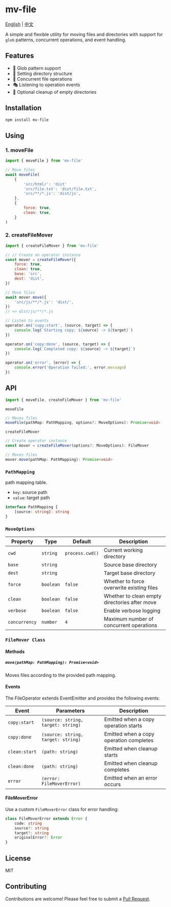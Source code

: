 # mv-file

[English](./README.md) | [中文](./README.zh_CN.md)

A simple and flexible utility for moving files and directories with support for `glob` patterns, concurrent operations, and event handling.

## Features

- 🎯 Glob pattern support
- 📂 Setting directory structure
- 🚀 Concurrent file operations
- 🎭 Listening to operation events
- 🧹 Optional cleanup of empty directories

## Installation

```bash
npm install mv-file
```

## Using

### 1. moveFile

```js
import { moveFile } from 'mv-file'

// Move files
await moveFile(
	{
		'src/html/': 'dist'
		'src/file.txt': 'dist/file.txt',
		'src/**/*.js': 'dist/js',
	},
	{
		force: true,
		clean: true,
	}
)
```

### 2. createFileMover

```js
import { createFileMover } from 'mv-file'

// // Create an operator instance
const mover = createFileMover({
	force: true,
	clean: true,
	base: 'src',
	dest: 'dist',
})

// Move files
await mover.move({
	'src/js/**/*.js': 'dist/',
})
// => dist/js/**/*.js

// Listen to events
operator.on('copy:start', (source, target) => {
	console.log(`Starting copy: ${source} -> ${target}`)
})

operator.on('copy:done', (source, target) => {
	console.log(`Completed copy: ${source} -> ${target}`)
})

operator.on('error', (error) => {
	console.error('Operation failed:', error.message)
})
```

## API

```typescript
import { moveFile, createFileMover } from 'mv-file'
```

`moveFile`

```typescript
// Moves files
moveFile(pathMap: PathMapping, options?: MoveOptions): Promise<void>
```

`createFileMover`

```typescript
// Create operator instance
const mover = createFileMover(options?: MoveOptions): FileMover

// Moves files
mover.move(pathMap: PathMapping): Promise<void>
```

### `PathMapping`

path mapping table.

- `key`: source path
- `value`: target path

```typescript
interface PathMapping {
	[source: string]: string
}
```

### `MoveOptions`

| Property      | Type      | Default         | Description                                   |
| ------------- | --------- | --------------- | --------------------------------------------- |
| `cwd`         | `string`  | `process.cwd()` | Current working directory                     |
| `base`        | `string`  |                 | Source base directory                         |
| `dest`        | `string`  |                 | Target base directory                         |
| `force`       | `boolean` | `false`         | Whether to force overwrite existing files     |
| `clean`       | `boolean` | `false`         | Whether to clean empty directories after move |
| `verbose`     | `boolean` | `false`         | Enable verbose logging                        |
| `concurrency` | `number`  | `4`             | Maximum number of concurrent operations       |

### `FileMover Class`

#### Methods

##### `move(pathMap: PathMapping): Promise<void>`

Moves files according to the provided path mapping.

#### Events

The FileOperator extends EventEmitter and provides the following events:

| Event         | Parameters                         | Description                             |
| ------------- | ---------------------------------- | --------------------------------------- |
| `copy:start`  | `(source: string, target: string)` | Emitted when a copy operation starts    |
| `copy:done`   | `(source: string, target: string)` | Emitted when a copy operation completes |
| `clean:start` | `(path: string)`                   | Emitted when cleanup starts             |
| `clean:done`  | `(path: string)`                   | Emitted when cleanup completes          |
| `error`       | `(error: FileMoverError)`          | Emitted when an error occurs            |

#### FileMoverError

Use a custom `FileMoverError` class for error handling:

```typescript
class FileMoverError extends Error {
	code: string
	source?: string
	target?: string
	originalError?: Error
}
```

## License

MIT

## Contributing

Contributions are welcome! Please feel free to submit a [Pull Request](https://github.com/Marinerer/accjs/pulls).
